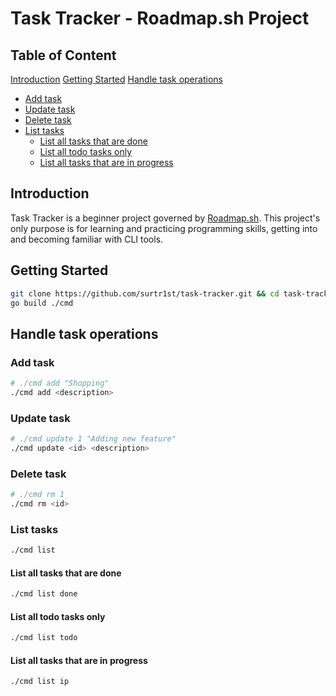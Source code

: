 # Task Tracker - Roadmap.sh Project

## Table of Content
[Introduction](#introduction)
[Getting Started](#getting-started)
[Handle task operations](#handle-task-operations)
- [Add task](#add-task)
- [Update task](#update-task)
- [Delete task](#delete-task)
- [List tasks](#list-tasks)
    - [List all tasks that are done](#list-all-tasks-that-are-done)
    - [List all todo tasks only](#list-all-todo-tasks-only)
    - [List all tasks that are in progress](#list-all-tasks-that-are-in-progress)

## Introduction

Task Tracker is a beginner project governed by [Roadmap.sh](https://roadmap.sh/projects/task-tracker). This project's only purpose is for learning and practicing programming skills, getting into and becoming familiar with CLI tools.

## Getting Started


```bash
git clone https://github.com/surtr1st/task-tracker.git && cd task-tracker
go build ./cmd
```

## Handle task operations

### Add task

```bash
# ./cmd add "Shopping"
./cmd add <description>
```

### Update task


```bash
# ./cmd update 1 "Adding new feature"
./cmd update <id> <description>
```

### Delete task


```bash
# ./cmd rm 1
./cmd rm <id>
```

### List tasks


```bash
./cmd list
```

#### List all tasks that are done


```bash
./cmd list done
```

#### List all todo tasks only


```bash
./cmd list todo
```

#### List all tasks that are in progress


```bash
./cmd list ip
```

